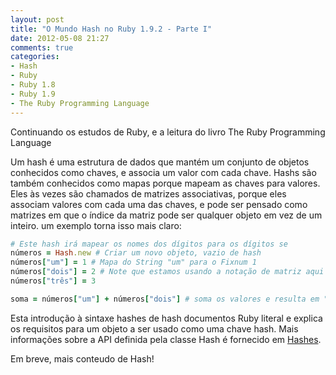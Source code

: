 ```yaml
---
layout: post
title: "O Mundo Hash no Ruby 1.9.2 - Parte I"
date: 2012-05-08 21:27
comments: true
categories: 
- Hash
- Ruby
- Ruby 1.8
- Ruby 1.9
- The Ruby Programming Language
---
```


<p>Continuando os estudos de Ruby, e a leitura do livro The Ruby Programming Language</p>

Um hash é uma estrutura de dados que mantém um conjunto de objetos conhecidos
como chaves, e associa um valor com cada chave. Hashs são também conhecidos como mapas porque mapeam as chaves para
valores. Eles às vezes são chamados de matrizes associativas, porque eles
associam valores com cada uma das chaves, e pode ser pensado como matrizes
em que o índice da matriz pode ser qualquer objeto em vez de um inteiro. um
exemplo torna isso mais claro:

```ruby Hash
# Este hash irá mapear os nomes dos dígitos para os dígitos se
números = Hash.new # Criar um novo objeto, vazio de hash
números["um"] = 1 # Mapa do String "um" para o Fixnum 1
números["dois"] = 2 # Note que estamos usando a notação de matriz aqui
números["três"] = 3

soma = números["um"] + números["dois"] # soma os valores e resulta em "3"
```

Esta introdução à sintaxe hashes de hash documentos Ruby literal
e explica os requisitos para um objeto a ser usado como uma chave hash.
Mais informações sobre a API definida pela classe Hash é fornecido em <a href="http://www.ruby-doc.org/core-1.9.2/Hash.html">Hashes</a>.

Em breve, mais conteudo de Hash!